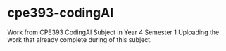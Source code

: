 # cpe393-codingAI
Work from CPE393 CodingAI Subject in Year 4 Semester 1
Uploading the work that already complete during of this subject.
